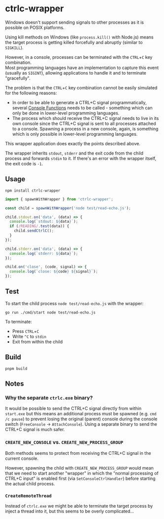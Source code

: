 # ctrlc-wrapper

Windows doesn't support sending signals to other processes as it is possible on POSIX platforms.

Using kill methods on Windows (like `process.kill()` with Node.js) means the target process is getting killed forcefully and abruptly (similar to `SIGKILL`).

However, in a console, processes can be terminated with the `CTRL`+`C` key combination.  
Most programming languages have an implementation to capture this event (usually as `SIGINT`), allowing applications to handle it and to terminate "gracefully".

The problem is that the `CTRL`+`C` key combination cannot be easily simulated for the following reasons:

- In order to be able to generate a CTRL+C signal programmatically, several [Console Functions](https://docs.microsoft.com/en-us/windows/console/console-functions) needs to be called - something which can only be done in lower-level programming languages.
- The process which should receive the CTRL+C signal needs to live in its own console since the CTRL+C signal is sent to all processes attached to a console. Spawning a process in a new console, again, is something which is only possible in lower-level programming languages.

This wrapper application does exactly the points described above.

The wrapper inherits `stdout`, `stderr` and the exit code from the child process and forwards `stdin` to it. If there's an error with the wrapper itself, the exit code is `-1`.

## Usage

```console
npm install ctrlc-wrapper
```

```js
import { spawnWithWrapper } from 'ctrlc-wrapper';

const child = spawnWithWrapper('node test/read-echo.js');

child.stdout.on('data', (data) => {
  console.log(`stdout: ${data}`);
  if (/READING/.test(data)) {
    child.sendCtrlC();
  }
});

child.stderr.on('data', (data) => {
  console.log(`stderr: ${data}`);
});

child.on('close', (code, signal) => {
  console.log(`close: ${code} ${signal}`);
});
```

## Test

To start the child process `node test/read-echo.js` with the wrapper:

```console
go run ./cmd/start node test/read-echo.js
```

To terminate:

- Press `CTRL`+`C`
- Write `^C` to `stdin`
- Exit from within the child

## Build

```console
pnpm build
```

## Notes

### Why the separate `ctrlc.exe` binary?

It would be possible to send the CTRL+C signal directly from within `start.exe` but this means an additional process must be spawned (e.g. `cmd /c pause`) to prevent losing the original (parent) console during the console switch (`FreeConsole` -> `AttachConsole`). Using a separate binary to send the CTRL+C signal is much safer.

### `CREATE_NEW_CONSOLE` vs. `CREATE_NEW_PROCESS_GROUP`

Both methods seems to protect from receiving the CTRL+C signal in the current console.

However, spawning the child with `CREATE_NEW_PROCESS_GROUP` would mean that we need to start another "wrapper" in which the "normal processing of CTRL+C input" is enabled first (via `SetConsoleCtrlHandler`) before starting the actual child process.

### `CreateRemoteThread`

Instead of `ctrlc.exe` we might be able to terminate the target process by inject a thread into it, but this seems to be overly complicated...
